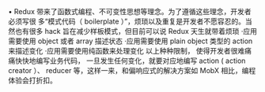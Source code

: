 • Redux 带来了函数式编程、不可变性思想等理念。为了遵循这些理念，开发者必须写很
多“模式代码（ boilerplate ）”，烦琐以及重复是开发者不愿容忍的。当然也有很多 hack
旨在减少样板模式，但目前可以说 Redux 天生就带着烦琐
·应用需要使用 object 或者 array 描述状态
·应用需要使用 plain object 类型的 action 来描述变化
·应用需要使用纯函数来处理变化
以上种种限制， 使得开发者很难痛痛快快地编写业务代码， 一旦发生任何变化，就要对应地编写 action ( action creator ）、 reducer 等，这样一来，和偏响应式的解决方案如 MobX 相比，编程体验会打折扣。



